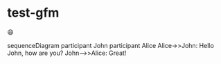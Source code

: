 # test-gfm

:smile:

<script src="https://knsv.github.io/mermaid/javascripts/lib/mermaid.js" type="text/javascript"></script>

<script>mermaid.initialize({startOnLoad:true});</script>

<div id="mermaid" class="mermaid">

sequenceDiagram
    participant John
    participant Alice
    Alice->>John: Hello
    John, how are you?
    John-->>Alice: Great!
</div>

